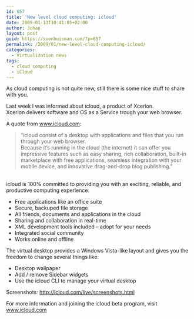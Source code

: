```yaml
---
id: 657
title: 'New level cloud computing: icloud'
date: 2009-01-13T10:41:05+02:00
author: Johan
layout: post
guid: https://svenhuisman.com/?p=657
permalink: /2009/01/new-level-cloud-computing-icloud/
categories:
  - Virtualization news
tags:
  - cloud computing
  - iCloud
---
```

<span style="10pt;"><span style="Arial;">As cloud computing is not quite new, still there is some nice stuff to share with you.</span></span>

<span style="10pt;"><span style="Arial;">Last week I was informed about icloud, a product of Xcerion.<br /> Xcerion delivers software and OS as a Service trough your web browser.</span></span>

<span style="10pt;"><span style="Arial;">A quote from </span></span>[<span style="10pt;"><span style="Arial;">www.icloud.com</span></span>](http://www.icloud.com/)<span style="10pt;"><span style="Arial;">:</span></span>

> <span style="10pt;"><span style="Arial;">&#8220;icloud consist of a desktop with applications and files that you run through your web browser.<br /> Because it&#8217;s running in the cloud (the internet) it can offer you impressive features such as easy sharing, rich collaboration, built-in marketplace with free applications, seamless integration with your mobile device, and innovative drag-and-drop blog publishing.&#8221; </span></span>

<span style="10pt;"><span style="Arial;"><!--more-->

<br /> icloud is 100% committed to providing you with an exciting, reliable, and productive computing experience.</span></span>

  * <span style="10pt;"><span style="Arial;">Free applications like an office suite</span></span>
  * <span style="10pt;"><span style="Arial;">Secure, backuped file storage</span></span>
  * <span style="10pt;"><span style="Arial;">All friends, documents and applications in the cloud</span></span>
  * <span style="10pt;"><span style="Arial;">Sharing and collaboration in real-time</span></span>
  * <span style="10pt;"><span style="Arial;">XML development tools included &#8211; adopt for your needs</span></span>
  * <span style="10pt;"><span style="Arial;">Integrated social community</span></span>
  * <span style="10pt;"><span style="Arial;">Works online and offline </span></span>

<span style="10pt;"><span style="Arial;">The virtual desktop provides a Windows Vista-like layout and gives you the freedom to change several things like:</span></span>

  * <span style="10pt;"><span style="Arial;">Desktop wallpaper</span></span>
  * <span style="10pt;"><span style="Arial;">Add / remove Sidebar widgets</span></span>
  * <span style="10pt;"><span style="Arial;">Use the icloud CLI to manage your virtual desktop</span></span>

Screenshots: <http://icloud.com/live/screenshots.html>

<p style="10pt;">
  <span style="Arial;">For more information and joining the icloud beta program, visit </span><a href="http://www.icloud.com/"><span style="Arial;">www.icloud.com</span></a>
</p>